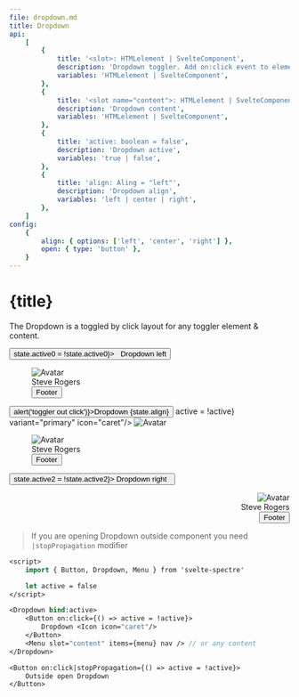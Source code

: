 ```yaml
---
file: dropdown.md
title: Dropdown
api:
    [
        {
            title: '<slot>: HTMLelement | SvelteComponent',
            description: 'Dropdown toggler. Add on:click event to element inside for handle active state.',
            variables: 'HTMLelement | SvelteComponent',
        },
        {
            title: '<slot name="content">: HTMLelement | SvelteComponent',
            description: 'Dropdown content',
            variables: 'HTMLelement | SvelteComponent',
        },
        {
            title: 'active: boolean = false',
            description: 'Dropdown active',
            variables: 'true | false',
        },
        {
            title: 'align: Aling = "left"',
            description: 'Dropdown align',
            variables: 'left | center | right',
        },
    ]
config:
    {
        align: { options: ['left', 'center', 'right'] },
        open: { type: 'button' },
    }
---
```


<script>
    import { base } from '$app/paths';
    import {Avatar, Button, ButtonGroup, Col, Dropdown, Icon, IconButton, Grid, Menu, Tile} from '$lib'
    import Knobs from '../../_knobs.svelte'

    let menu = [
            { divider: `TOP` },
            { text: `top_left`, active: true },
            { text: `top_center`, checkbox: true },
            { text: `top_right`, badge: 2 },
            { divider: `CENTER` },
            { text: `center_left`, icon: 'link' },
            { text: `center_center`, switch: true },
            { text: `center_right`, badge: 'badge', checkbox: true },
            { divider: `BOTTOM` },
            { text: `bottom_left`, radio: true },
            { text: `bottom_center`, radio: true },
            { text: `bottom_right`, radio: true },
        ],
        active = false,
        state = {open: () => active = !active, align: 'left'}
</script>

# {title}

The Dropdown is a toggled by click layout for any toggler element & content.

<p>
    <Grid stack>
        <Col col="auto">
            <Dropdown bind:active={state.active0} align="left">
                <Button on:click={() => state.active0 = !state.active0}>
                    <Icon icon="caret"/>&nbsp; Dropdown left
                </Button>
                <Menu slot="content" items={menu} nav>
                    <Tile slot="header">
                        <Avatar slot="icon">
                            <img class="avatar" src="{base}/img/avatar-4.png" alt="Avatar" />
                        </Avatar>
                        <div slot="title" class="tile-content">Steve Rogers</div>
                    </Tile>
                    <Button slot="footer" block variant="primary">Footer</Button>
                </Menu>
            </Dropdown>
        </Col>
        <Col col="auto" mx="auto">
            <Dropdown bind:active align={state.align}>
               <ButtonGroup>
                    <Button variant="primary" on:click={() => alert('toggler out click')}>Dropdown {state.align}</Button>
                    <IconButton on:click={() => active = !active} variant="primary" icon="caret"/>
                </ButtonGroup>
                <Avatar slot="icon">
                    <img class="avatar" src="{base}/img/avatar-4.png" alt="Avatar" />
                </Avatar>
                <Menu slot="content" items={menu} nav>
                    <Tile slot="header">
                        <Avatar slot="icon">
                            <img class="avatar" src="{base}/img/avatar-4.png" alt="Avatar" />
                        </Avatar>
                        <div slot="title" class="tile-content">Steve Rogers</div>
                    </Tile>
                    <Button slot="footer" block variant="primary">Footer</Button>
                </Menu>
            </Dropdown>
        </Col>
        <Col col="auto">
            <Dropdown active={state.active2} align="right">
                <Button variant="primary" on:click={() => state.active2 = !state.active2}>
                    Dropdown right &nbsp;<Icon icon="caret"/>
                </Button>
                <Menu slot="content" items={menu} nav>
                    <Tile slot="header">
                        <Avatar slot="icon">
                            <img class="avatar" src="{base}/img/avatar-4.png" alt="Avatar" />
                        </Avatar>
                        <div slot="title" class="tile-content">Steve Rogers</div>
                    </Tile>
                    <Button slot="footer" block variant="primary">Footer</Button>
                </Menu>
            </Dropdown>
        </Col>
    </Grid>
</p>

<p>
    <Knobs bind:state={state} {config}/>
</p>

> If you are opening Dropdown outside component you need `|stopPropagation`
> modifier

```sv
<script>
    import { Button, Dropdown, Menu } from 'svelte-spectre'

    let active = false
</script>

<Dropdown bind:active>
    <Button on:click={() => active = !active}>
        Dropdown <Icon icon="caret"/>
    </Button>
    <Menu slot="content" items={menu} nav /> // or any content
</Dropdown>

<Button on:click|stopPropagation={() => active = !active}>
    Outside open Dropdown
</Button>
```
